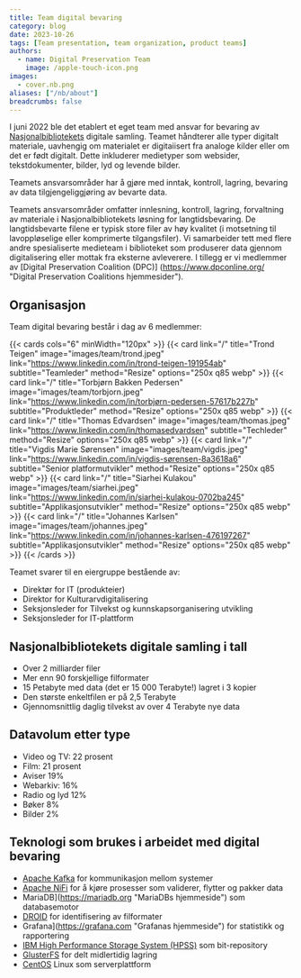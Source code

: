 ```yaml
---
title: Team digital bevaring
category: blog
date: 2023-10-26
tags: [Team presentation, team organization, product teams]
authors: 
  - name: Digital Preservation Team
    image: /apple-touch-icon.png
images: 
  - cover.nb.png
aliases: ["/nb/about"]
breadcrumbs: false
---
```


I juni 2022 ble det etablert et eget team med ansvar for bevaring av [Nasjonalbibliotekets](https://nb.no/ "National Library of Norway homepage") digitale samling.
Teamet håndterer alle typer digitalt materiale, uavhengig om materialet er digitaiisert fra analoge kilder eller om det er født digitalt.
Dette inkluderer medietyper som websider, tekstdokumenter, bilder, lyd og levende bilder.

Teamets ansvarsområder har å gjøre med inntak, kontroll, lagring, bevaring av data tilgjengeliggjøring av bevarte data.

Teamets ansvarsområder omfatter innlesning, kontroll, lagring, forvaltning av materiale i Nasjonalbibliotekets løsning for langtidsbevaring.
De langtidsbevarte filene er typisk store filer av høy kvalitet (i motsetning til lavoppløselige eller komprimerte tilgangsfiler).
Vi samarbeider tett med flere andre spesialiserte medieteam i biblioteket som produserer data gjennom digitalisering eller mottak fra eksterne avleverere.
I tillegg er vi medlemmer av [Digital Preservation Coalition (DPC)] (https://www.dpconline.org/ "Digital Preservation Coalitions hjemmesider").

## Organisasjon
Team digital bevaring består i dag av 6 medlemmer:

{{< cards cols="6" minWidth="120px" >}}
  {{< card link="/" title="Trond Teigen" image="images/team/trond.jpeg" link="https://www.linkedin.com/in/trond-teigen-191954ab" subtitle="Teamleder" method="Resize" options="250x q85 webp" >}}
  {{< card link="/" title="Torbjørn Bakken Pedersen" image="images/team/torbjorn.jpeg" link="https://www.linkedin.com/in/torbjørn-pedersen-57617b227b" subtitle="Produktleder" method="Resize" options="250x q85 webp" >}}
  {{< card link="/" title="Thomas Edvardsen" image="images/team/thomas.jpeg" link="https://www.linkedin.com/in/thomasedvardsen" subtitle="Techleder" method="Resize" options="250x q85 webp" >}}
  {{< card link="/" title="Vigdis Marie Sørensen" image="images/team/vigdis.jpeg" link="https://www.linkedin.com/in/vigdis-sørensen-8a3618a6" subtitle="Senior platformutvikler" method="Resize" options="250x q85 webp" >}}
  {{< card link="/" title="Siarhei Kulakou" image="images/team/siarhei.jpeg" link="https://www.linkedin.com/in/siarhei-kulakou-0702ba245" subtitle="Applikasjonsutvikler" method="Resize" options="250x q85 webp" >}}
  {{< card link="/" title="Johannes Karlsen" image="images/team/johannes.jpeg" link="https://www.linkedin.com/in/johannes-karlsen-476197267" subtitle="Applikasjonsutvikler" method="Resize" options="250x q85 webp" >}}
{{< /cards >}}

Teamet svarer til en eiergruppe bestående av:
- Direktør for IT (produkteier)
- Direktor for Kulturarvdigitalisering
- Seksjonsleder for Tilvekst og kunnskapsorganisering utvikling
- Seksjonsleder for IT-plattform

## Nasjonalbibliotekets digitale samling i tall
- Over 2 milliarder filer
- Mer enn 90 forskjellige filformater
- 15 Petabyte med data (det er 15 000 Terabyte!) lagret i 3 kopier
- Den største enkeltfilen er på 2,5 Terabyte
- Gjennomsnittlig daglig tilvekst av over 4 Terabyte nye data

## Datavolum etter type
- Video og TV: 22 prosent
- Film: 21 prosent
- Aviser 19%
- Webarkiv: 16%
- Radio og lyd 12%
- Bøker 8%
- Bilder 2%

## Teknologi som brukes i arbeidet med digital bevaring
- [Apache Kafka](https://kafka.apache.org "Apache Kafkas hjemmeside") for kommunikasjon mellom systemer
- [Apache NiFi](https://nifi.apache.org "Apache NiFi's hjemmeside") for å kjøre prosesser som validerer, flytter og pakker data
- MariaDB](https://mariadb.org "MariaDBs hjemmeside") som databasemotor
- [DROID](https://digital-preservation.github.io/droid "DROIDs hjemmeside") for identifisering av filformater
- Grafana](https://grafana.com "Grafanas hjemmeside") for statistikk og rapportering
- [IBM High Performance Storage System (HPSS)](https://www.hpss-collaboration.org "HPSSs hjemmeside") som bit-repository
- [GlusterFS](https://www.gluster.org "GlusterFSs hjemmeside") for delt midlertidig lagring
- [CentOS](https://www.centos.org "CentOS' hjemmeside") Linux som serverplattform